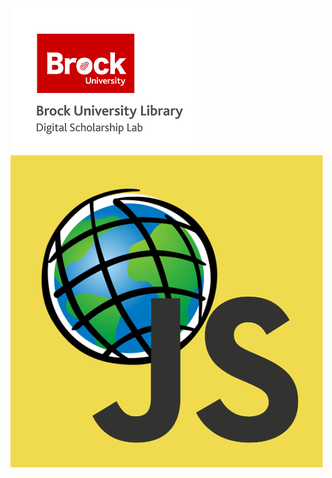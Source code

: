 ![DSL Logo][dsllogo]\
![Logo][GISLOGO]


 
 









<!--- Please use reference style images so that it is easier to update pictures later --->

[dsllogo]: dsl_logo.png
[GISLOGO]: esrijs.png
